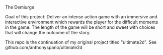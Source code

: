 The Demiurge

Goal of this project: Deliver an intense action game with an immersive and interactive environment which rewards the player for the difficult moments in the game. The length of the game will be short and sweet with choices that will change the outcome of the story.

This repo is the continuation of my original project titled "ultimate2d". See github.com/anthonyspano/ultimate2d
